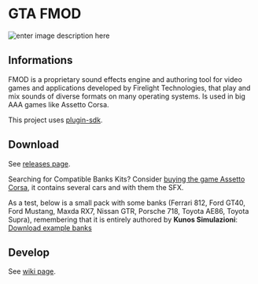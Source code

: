 # GTA FMOD
![enter image description here](https://lh3.googleusercontent.com/pw/AM-JKLU6_2DxEaAYMYNnaOzx_qdiOEcNK2AoST05TS2bsekXBUKcwzr1Xsxt8O0Tlpp2_Aaq6zc4IlS4AyN8Oo3alnQ1en_pBu0-PYTJDKSh5CiQuzVFViGgIUoi0pu1n8IofCbQH5djTqb8aaXQRet6MmA=w1366-h256-no?authuser=0)
## Informations
FMOD is a proprietary sound effects engine and authoring tool for video games and applications developed by Firelight Technologies, that play and mix sounds of diverse formats on many operating systems. Is used in big AAA games like Assetto Corsa.

This project uses [plugin-sdk](https://github.com/DK22Pac/plugin-sdk).

## Download
  See [releases page](https://github.com/chrystianfarias/gta-fmod/releases).
  
  Searching for Compatible Banks Kits? Consider [buying the game Assetto Corsa](https://store.steampowered.com/app/244210/Assetto_Corsa/), it contains several cars and with them the SFX.
  
  As a test, below is a small pack with some banks (Ferrari 812, Ford GT40, Ford Mustang, Maxda RX7, Nissan GTR, Porsche 718, Toyota AE86, Toyota Supra), remembering that it is entirely authored by **Kunos Simulazioni**: [Download example banks](https://drive.google.com/file/d/1-wZ6SPjSjJCWD5wv-o5Cnw16HvAuN8eu/view?usp=sharing)
  
## Develop
  See [wiki page](https://github.com/chrystianfarias/gta-fmod/wiki).
